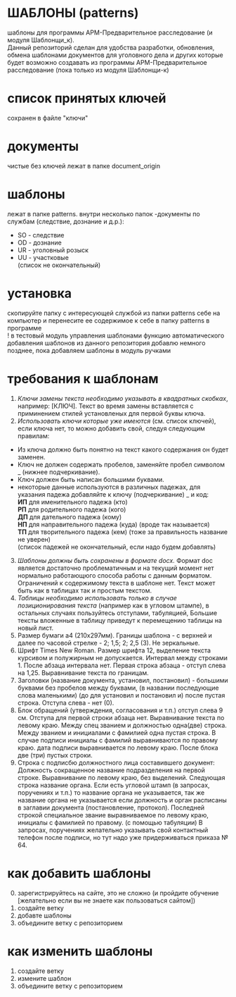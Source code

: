 # ШАБЛОНЫ (patterns)
шаблоны для программы АРМ-Предварительное расследование (и модуля Шаблонщи_к).<br>
Данный репозиторий сделан для удобства разработки, обновления, обмена шаблонами документов для уголовного дела и других которые будет возможно создавать из программы АРМ-Предварительное расследование (пока только из модуля Шаблонщи-к)

# список принятых ключей
сохранен в файле "ключи"

# документы 
чистые без ключей лежат в папке document_origin

# шаблоны
лежат в папке patterns. 
внутри несколько папок -документы по службам (следствие, дознание и д.р.):
- SO - следствие
- OD - дознание 
- UR - уголовный розыск
- UU - участковые<br>
(список не окончательный)

# установка
скопируйте папку с интересующей службой из папки patterns себе на компьютер и перенесите ее содержимое к себе в папку patterns в программе
<br>! в тестовый модуль управления шаблонами функцию автоматического добавления шаблонов из данного репозитория добавлю немного позднее, пока добавляем шаблоны в модуль ручками

# требования к шаблонам
1. _Ключи замены текста необходимо указывать в квадратных скобках_, например: [КЛЮЧ]. Текст во время замены вставляется с приминением стилей установленых для первой буквы ключа.
2. _Использовать ключи которые уже имеются_ (см. список ключей), если ключа нет, то можно добавить свой, следуя следующим правилам:
  - Из ключа должно быть понятно на текст какого содержания он будет заменен.
  - Ключ не должен содержать пробелов, заменяйте пробел символом _ (нижнее подчеркивание).
  - Ключ должен быть написан большими буквами.
  - некоторые данные используются в различных падежах, для указания падежа добавляйте к ключу (подчеркивание) _ и код: <br>
__ИП__ для именительного падежа (кто)<br>
__РП__ для родительного падежа (кого)<br>
__ДП__ для дательного падежа (кому)<br>
__НП__ для направительного падежа (куда) (вроде так называется)<br>
__ТП__ для творительного падежа (кем) (тоже за правильность название не уверен)<br>(список падежей не окончательный, если надо будем добавлять)
3. _Шаблоны должны быть сохранены в формате docx._ Формат doc является достаточно проблематичным и на текущий момент нет нормально работающюго способа работы с данным форматом. Ограничений к содержимому текста в шаблоне нет. Текст может быть как в таблицах так и простым текстом. 
4. _Таблицы необходимо использовать только в случае позиционирования текста_ (например как в угловом штампе), в остальных случаях пользуйтесь отступами, табуляцией, Большие тексты вложенные в таблицу приведут к перемещению таблицы на новый лист. 
5. Размер бумаги а4 (210х297мм). Границы шаблона - с верхней и далее по часовой стрелке - 2; 1,5; 2; 2,5 (3). Не зеркальные.
6. Шрифт Times New Roman. Размер шрифта 12, выделение текста курсивом и полужирным не допускается. Интервал между строками 1. После абзаца интервала нет. Первая строка абзаца - отступ слева на 1,25. Выравнивание текста по границам. 
7. Заголовки (название документа, установил, постановил) - большими буквами без пробелов между буквами, (в названии последующие слова маленькими) (до для установил и постановил и) после пустая строка. Отступа слева - нет (0). 
8. Блок обращений (утверждения, согласования и т.п.) отступ слева 9 см. Отступа для первой строки абзаца нет. Выравнивание текста по левому краю. Между спец званием и должностью одна(две) строка. Между званием и инициалами с фамилией одна пустая строка. В случае подписи инициалы с фамилий выравниваются по правому краю. дата подписи выравнивается по левому краю. После блока две (три) пустых строки.
9. Строка с подписбю должностного лица составившего документ: 
Должность сокращенное название подразделения на первой строке. Выравнивание по левому краю, без выделений. 
Следующая строка название органа. Если есть угловой штамп (в запросах, поручениях и т.п.) то название органа не указывается, так же название органа не указывается если должность и орган расписаны в заглавии документа (постановление, протокол). 
Последней строкой специальное звание выравниваемое по левому краю, инициалы с фамилией по правому. (с помощью табуляции)
В запросах, поручениях желательно указывать свой контактный телефон после подписи, но тут надо уже придерживаться приказа № 64.

# как добавить шаблоны
0. зарегистрируйтесь на сайте, это не сложно (и пройдите обучение [желательно если вы не знаете как пользоваться сайтом])
1. создайте ветку
2. добавте шаблоны
3. объедините ветку с репозиторием 

# как изменить шаблоны
1. создайте ветку
2. измените шаблон
3. объедините ветку с репозиторием

